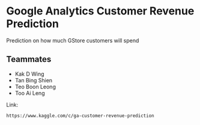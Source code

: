 # Google Analytics Customer Revenue Prediction
Prediction on how much GStore customers will spend

## Teammates
- Kak D Wing
- Tan Bing Shien
- Teo Boon Leong
- Too Ai Leng

Link:
```
https://www.kaggle.com/c/ga-customer-revenue-prediction
```
